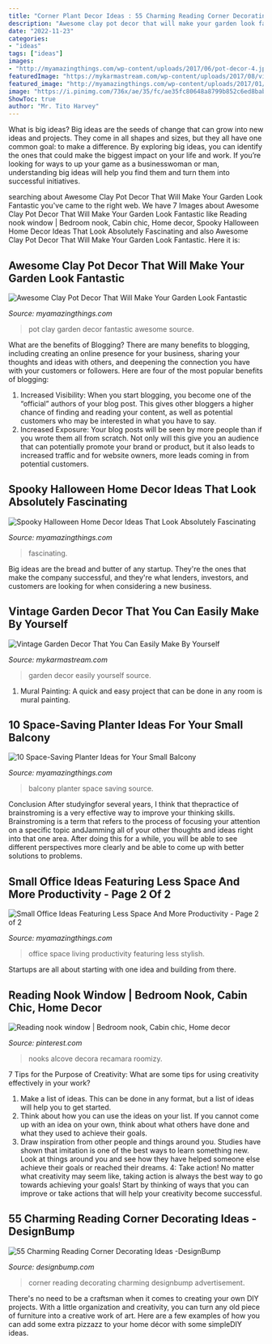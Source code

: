 ```yaml
---
title: "Corner Plant Decor Ideas : 55 Charming Reading Corner Decorating Ideas -designbump"
description: "Awesome clay pot decor that will make your garden look fantastic"
date: "2022-11-23"
categories:
- "ideas"
tags: ["ideas"]
images:
- "http://myamazingthings.com/wp-content/uploads/2017/06/pot-decor-4.jpg"
featuredImage: "https://mykarmastream.com/wp-content/uploads/2017/08/vintage-garden-decor-12.jpg"
featured_image: "http://myamazingthings.com/wp-content/uploads/2017/01/idea3-1.jpg"
image: "https://i.pinimg.com/736x/ae/35/fc/ae35fc80648a8799b852c6ed8bab0d73.jpg"
ShowToc: true
author: "Mr. Tito Harvey"
---
```



What is big ideas?
Big ideas are the seeds of change that can grow into new ideas and projects. They come in all shapes and sizes, but they all have one common goal: to make a difference. By exploring big ideas, you can identify the ones that could make the biggest impact on your life and work. If you’re looking for ways to up your game as a businesswoman or man, understanding big ideas will help you find them and turn them into successful initiatives.

	

		
searching about Awesome Clay Pot Decor That Will Make Your Garden Look Fantastic you've came to the right web. We have 7 Images about Awesome Clay Pot Decor That Will Make Your Garden Look Fantastic like Reading nook window | Bedroom nook, Cabin chic, Home decor, Spooky Halloween Home Decor Ideas That Look Absolutely Fascinating and also Awesome Clay Pot Decor That Will Make Your Garden Look Fantastic. Here it is:
		
    
## Awesome Clay Pot Decor That Will Make Your Garden Look Fantastic

<img loading=lazy src="http://myamazingthings.com/wp-content/uploads/2017/06/pot-decor-4.jpg" onerror="this.onerror=null;this.src='https://tse2.mm.bing.net/th?id=OIP.WWvVsRl3Mk8OcqFMsS9LTgHaS4&amp;pid=15.1';" alt="Awesome Clay Pot Decor That Will Make Your Garden Look Fantastic">

_Source: myamazingthings.com_

>pot clay garden decor fantastic awesome source. 

	

What are the benefits of Blogging?
There are many benefits to blogging, including creating an online presence for your business, sharing your thoughts and ideas with others, and deepening the connection you have with your customers or followers. Here are four of the most popular benefits of blogging: 
1. Increased Visibility: When you start blogging, you become one of the “official” authors of your blog post. This gives other bloggers a higher chance of finding and reading your content, as well as potential customers who may be interested in what you have to say. 
2. Increased Exposure: Your blog posts will be seen by more people than if you wrote them all from scratch. Not only will this give you an audience that can potentially promote your brand or product, but it also leads to increased traffic and for website owners, more leads coming in from potential customers. 

    
## Spooky Halloween Home Decor Ideas That Look Absolutely Fascinating

<img loading=lazy src="https://myamazingthings.com/wp-content/uploads/2017/10/halloween-home-decor-2.jpg" onerror="this.onerror=null;this.src='https://tse4.mm.bing.net/th?id=OIP.lh9qY1nwtat2eT94ulte3gHaLH&amp;pid=15.1';" alt="Spooky Halloween Home Decor Ideas That Look Absolutely Fascinating">

_Source: myamazingthings.com_

>fascinating. 

	

Big ideas are the bread and butter of any startup. They're the ones that make the company successful, and they're what lenders, investors, and customers are looking for when considering a new business.

    
## Vintage Garden Decor That You Can Easily Make By Yourself

<img loading=lazy src="https://mykarmastream.com/wp-content/uploads/2017/08/vintage-garden-decor-12.jpg" onerror="this.onerror=null;this.src='https://tse4.mm.bing.net/th?id=OIP.XUpHMkjz1vYTgcB9a6d6mgHaKI&amp;pid=15.1';" alt="Vintage Garden Decor That You Can Easily Make By Yourself">

_Source: mykarmastream.com_

>garden decor easily yourself source. 

	

1. Mural Painting: A quick and easy project that can be done in any room is mural painting.

    
## 10 Space-Saving Planter Ideas For Your Small Balcony

<img loading=lazy src="http://myamazingthings.com/wp-content/uploads/2017/01/idea3-1.jpg" onerror="this.onerror=null;this.src='https://tse4.mm.bing.net/th?id=OIP.V18mttBz5czfVT3KY_9nHQHaJ4&amp;pid=15.1';" alt="10 Space-Saving Planter Ideas for Your Small Balcony">

_Source: myamazingthings.com_

>balcony planter space saving source. 

	

Conclusion
After studyingfor several years, I think that thepractice of brainstroming is a very effective way to improve your thinking skills. Brainstroming is a term that refers to the process of focusing your attention on a specific topic andJamming all of your other thoughts and ideas right into that one area. After doing this for a while, you will be able to see different perspectives more clearly and be able to come up with better solutions to problems.

    
## Small Office Ideas Featuring Less Space And More Productivity - Page 2 Of 2

<img loading=lazy src="http://myamazingthings.com/wp-content/uploads/2017/06/small-home-office-11.jpg" onerror="this.onerror=null;this.src='https://tse4.mm.bing.net/th?id=OIP._mlrkrEBiOh5gJGu0puD3AHaKA&amp;pid=15.1';" alt="Small Office Ideas Featuring Less Space And More Productivity - Page 2 of 2">

_Source: myamazingthings.com_

>office space living productivity featuring less stylish. 

	

Startups are all about starting with one idea and building from there.

    
## Reading Nook Window | Bedroom Nook, Cabin Chic, Home Decor

<img loading=lazy src="https://i.pinimg.com/736x/ae/35/fc/ae35fc80648a8799b852c6ed8bab0d73.jpg" onerror="this.onerror=null;this.src='https://tse4.mm.bing.net/th?id=OIP.iS4IspsLmVwcIsjDdnPBuQHaKV&amp;pid=15.1';" alt="Reading nook window | Bedroom nook, Cabin chic, Home decor">

_Source: pinterest.com_

>nooks alcove decora recamara roomizy. 

	

7 Tips for the Purpose of Creativity: What are some tips for using creativity effectively in your work?
1. Make a list of ideas. This can be done in any format, but a list of ideas will help you to get started.
2. Think about how you can use the ideas on your list. If you cannot come up with an idea on your own, think about what others have done and what they used to achieve their goals.
3. Draw inspiration from other people and things around you. Studies have shown that imitation is one of the best ways to learn something new. Look at things around you and see how they have helped someone else achieve their goals or reached their dreams.
4: Take action! No matter what creativity may seem like, taking action is always the best way to go towards achieving your goals! Start by thinking of ways that you can improve or take actions that will help your creativity become successful.

    
## 55 Charming Reading Corner Decorating Ideas -DesignBump

<img loading=lazy src="https://designbump.com/wp-content/uploads/2015/11/reading-corner-nook15.jpg" onerror="this.onerror=null;this.src='https://tse1.mm.bing.net/th?id=OIP.jMiaANAbVp8b259YGktSxAHaLG&amp;pid=15.1';" alt="55 Charming Reading Corner Decorating Ideas -DesignBump">

_Source: designbump.com_

>corner reading decorating charming designbump advertisement. 

	

There's no need to be a craftsman when it comes to creating your own DIY projects. With a little organization and creativity, you can turn any old piece of furniture into a creative work of art. Here are a few examples of how you can add some extra pizzazz to your home décor with some simpleDIY ideas.

